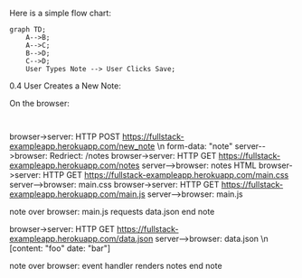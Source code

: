 Here is a simple flow chart:

```mermaid
graph TD;
    A-->B;
    A-->C;
    B-->D;
    C-->D;
    User Types Note --> User Clicks Save;
```

0.4 User Creates a New Note:

On the browser:
```mermaid graph TD;
    
```

browser->server: HTTP POST https://fullstack-exampleapp.herokuapp.com/new_note \n form-data: "note"
server-->browser: Redriect: /notes
browser->server: HTTP GET https://fullstack-exampleapp.herokuapp.com/notes
server-->browser: notes HTML
browser->server: HTTP GET https://fullstack-exampleapp.herokuapp.com/main.css
server-->browser: main.css
browser->server: HTTP GET https://fullstack-exampleapp.herokuapp.com/main.js
server-->browser: main.js

note over browser:
main.js requests data.json
end note

browser->server: HTTP GET https://fullstack-exampleapp.herokuapp.com/data.json
server-->browser: data.json \n [content: "foo" date: "bar"]

note over browser:
event handler renders notes
end note
